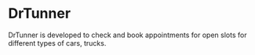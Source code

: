 # DrTunner
DrTunner is developed to check and book appointments for open slots for different types of cars, trucks.
